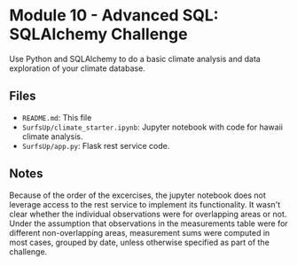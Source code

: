 # Module 10 - Advanced SQL: SQLAlchemy Challenge

Use Python and SQLAlchemy to do a basic climate analysis and data exploration of
your climate database.

## Files

* `README.md`: This file
* `SurfsUp/climate_starter.ipynb`: Jupyter notebook with code for hawaii climate
  analysis.
* `SurfsUp/app.py`: Flask rest service code.

## Notes

Because of the order of the excercises, the jupyter notebook does not leverage
access to the rest service to implement its functionality.  It wasn't clear
whether the individual observations were for overlapping areas or not.  Under
the assumption that observations in the measurements table were for different
non-overlapping areas, measurement sums were computed in most cases, grouped by
date, unless otherwise specified as part of the challenge.
